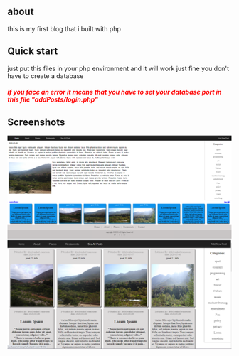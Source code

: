 ## about
this is my first blog that i built with php 
 
## Quick start 
just put this files in your php environment and it will work just fine you don't have to create a database
<h5 style="color:#ff0000"> if you face an error it means that you have to set your database port in this file "addPosts/login.php"</h5>

## Screenshots
<img src="https://github.com/oumoussa98/blog-with-php/blob/master/screenshots/screenshot1.PNG">
<img src="https://github.com/oumoussa98/blog-with-php/blob/master/screenshots/screenshot2.PNG">
